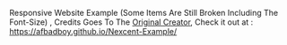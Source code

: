 Responsive Website Example (Some Items Are Still Broken Including The Font-Size) , Credits Goes To The [Original Creator](https://www.figma.com/design/a0cTsKFWQLDuoCQxjqJdVj/Responsive-Landing-Page-Design-%7C-Website-Home-Page-Design-%7C-Agency-Website-UI-Design-(Community)?node-id=211-1738&t=2lTCSHwZu4DzydCb-0), 
Check it out at : https://afbadboy.github.io/Nexcent-Example/
